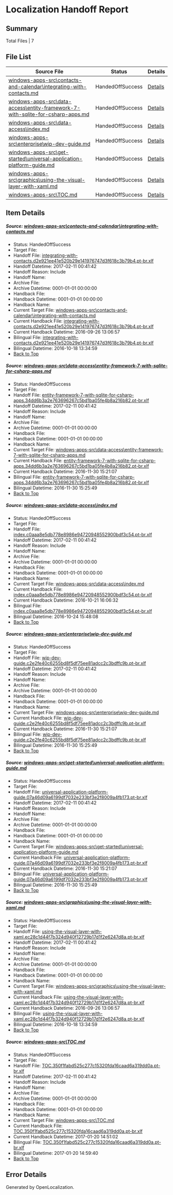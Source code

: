 # <a name='report-top'></a> Localization Handoff Report

## Summary
 Total Files | 7

## File List
 Source File | Status | Details 
 ----------- | ------ | ------- 
 [windows-apps-src\contacts-and-calendar\integrating-with-contacts.md](https://cpubwin.visualstudio.com/windows-uwp/_git/windows-uwp/commit/442a96ddeaa15d6d0d6e2a00c4fb07d7f25001ab?path=windows-apps-src%2Fcontacts-and-calendar%2Fintegrating-with-contacts.md&_a=contents) | HandedOffSuccess | [Details](#95a1a29b6914d73214054001c02d61f7b365a271738)
 [windows-apps-src\data-access\entity-framework-7-with-sqlite-for-csharp-apps.md](https://cpubwin.visualstudio.com/windows-uwp/_git/windows-uwp/commit/442a96ddeaa15d6d0d6e2a00c4fb07d7f25001ab?path=windows-apps-src%2Fdata-access%2Fentity-framework-7-with-sqlite-for-csharp-apps.md&_a=contents) | HandedOffSuccess | [Details](#4afc8b294256212b218eb81ead4ba7c3dc05e5f12285)
 [windows-apps-src\data-access\index.md](https://cpubwin.visualstudio.com/windows-uwp/_git/windows-uwp/commit/442a96ddeaa15d6d0d6e2a00c4fb07d7f25001ab?path=windows-apps-src%2Fdata-access%2Findex.md&_a=contents) | HandedOffSuccess | [Details](#b235a3cfcf89309f8e4392a8c8e9e219ce5081b82288)
 [windows-apps-src\enterprise\wip-dev-guide.md](https://cpubwin.visualstudio.com/windows-uwp/_git/windows-uwp/commit/442a96ddeaa15d6d0d6e2a00c4fb07d7f25001ab?path=windows-apps-src%2Fenterprise%2Fwip-dev-guide.md&_a=contents) | HandedOffSuccess | [Details](#a1452f989bd94e11e51cdafe2f2ab0dd90edfb5f2527)
 [windows-apps-src\get-started\universal-application-platform-guide.md](https://cpubwin.visualstudio.com/windows-uwp/_git/windows-uwp/commit/c8ac056826fa0dc5b5c667b703ac8a966404d546?path=windows-apps-src%2Fget-started%2Funiversal-application-platform-guide.md&_a=contents) | HandedOffSuccess | [Details](#65f40ea13c2cd62f971bf76de9492102e8868e323070)
 [windows-apps-src\graphics\using-the-visual-layer-with-xaml.md](https://cpubwin.visualstudio.com/windows-uwp/_git/windows-uwp/commit/bd225776dda0366f4a7feaece021bd647e27223b?path=windows-apps-src%2Fgraphics%2Fusing-the-visual-layer-with-xaml.md&_a=contents) | HandedOffSuccess | [Details](#28cc32e782dd565a522836aeead7a49c0f798cc13413)
 [windows-apps-src\TOC.md](https://cpubwin.visualstudio.com/windows-uwp/_git/windows-uwp/commit/442a96ddeaa15d6d0d6e2a00c4fb07d7f25001ab?path=windows-apps-src%2FTOC.md&_a=contents) | HandedOffSuccess | [Details](#44e6fb95ad2b67901064512350d3039b82ba6e787811)

## Item Details
##### <a name='95a1a29b6914d73214054001c02d61f7b365a271738'></a> Source: [windows-apps-src\contacts-and-calendar\integrating-with-contacts.md](https://cpubwin.visualstudio.com/windows-uwp/_git/windows-uwp/commit/442a96ddeaa15d6d0d6e2a00c4fb07d7f25001ab?path=windows-apps-src%2Fcontacts-and-calendar%2Fintegrating-with-contacts.md&_a=contents)
* Status: HandedOffSuccess
* Target File: 
* Handoff File: [integrating-with-contacts.d2e921ee41e520b29e141976747d3f618c3b79b4.pt-br.xlf](https://cpubwin.visualstudio.com/windows-uwp/_git/WDCLib.handoff/commit/42bc2eb0ae13c12f928bd6c009489b801fe8c266?path=ol-handoff%2Fcpubwin%2Fwindows-uwp.pt-br%2Fmaster%2Fintegrating-with-contacts.d2e921ee41e520b29e141976747d3f618c3b79b4.pt-br.xlf&_a=contents)
* Handoff Datetime: 2017-02-11 00:41:42
* Handoff Reason: Include
* Handoff Name: 
* Archive File: 
* Archive Datetime: 0001-01-01 00:00:00
* Handback File: 
* Handback Datetime: 0001-01-01 00:00:00
* Handback Name: 
* Current Target File: [windows-apps-src\contacts-and-calendar\integrating-with-contacts.md](https://cpubwin.visualstudio.com/windows-uwp/_git/windows-uwp.pt-br/commit/da847d9f01be8c370dadd800e79547dd0aa8d69c?path=windows-apps-src%2Fcontacts-and-calendar%2Fintegrating-with-contacts.md&_a=contents)
* Current Handback File: [integrating-with-contacts.d2e921ee41e520b29e141976747d3f618c3b79b4.pt-br.xlf](https://cpubwin.visualstudio.com/windows-uwp/_git/WDCLib.handback/commit/f746c38807f4e1eb3bfb83788bd10fc782c3108f?path=ol-handback%2FMicrosoft%2Fwindows-apps.pt-br%2Fmaster%2Fintegrating-with-contacts.d2e921ee41e520b29e141976747d3f618c3b79b4.pt-br.xlf&_a=contents)
* Current Handback Datetime: 2016-09-26 13:06:57
* Bilingual File: [integrating-with-contacts.d2e921ee41e520b29e141976747d3f618c3b79b4.pt-br.xlf](https://cpubwin.visualstudio.com/windows-uwp/_git/WDCLib.handback/commit/f746c38807f4e1eb3bfb83788bd10fc782c3108f?path=ol-handback%2FMicrosoft%2Fwindows-apps.pt-br%2Fmaster%2Fintegrating-with-contacts.d2e921ee41e520b29e141976747d3f618c3b79b4.pt-br.xlf&_a=contents)
* Bilingual Datetime: 2016-10-18 13:34:59
* [Back to Top](#report-top)

##### <a name='4afc8b294256212b218eb81ead4ba7c3dc05e5f12285'></a> Source: [windows-apps-src\data-access\entity-framework-7-with-sqlite-for-csharp-apps.md](https://cpubwin.visualstudio.com/windows-uwp/_git/windows-uwp/commit/442a96ddeaa15d6d0d6e2a00c4fb07d7f25001ab?path=windows-apps-src%2Fdata-access%2Fentity-framework-7-with-sqlite-for-csharp-apps.md&_a=contents)
* Status: HandedOffSuccess
* Target File: 
* Handoff File: [entity-framework-7-with-sqlite-for-csharp-apps.34dd6b3a2e763696267c5bd1ba05fe4b8a216b82.pt-br.xlf](https://cpubwin.visualstudio.com/windows-uwp/_git/WDCLib.handoff/commit/42bc2eb0ae13c12f928bd6c009489b801fe8c266?path=ol-handoff%2Fcpubwin%2Fwindows-uwp.pt-br%2Fmaster%2Fentity-framework-7-with-sqlite-for-csharp-apps.34dd6b3a2e763696267c5bd1ba05fe4b8a216b82.pt-br.xlf&_a=contents)
* Handoff Datetime: 2017-02-11 00:41:42
* Handoff Reason: Include
* Handoff Name: 
* Archive File: 
* Archive Datetime: 0001-01-01 00:00:00
* Handback File: 
* Handback Datetime: 0001-01-01 00:00:00
* Handback Name: 
* Current Target File: [windows-apps-src\data-access\entity-framework-7-with-sqlite-for-csharp-apps.md](https://cpubwin.visualstudio.com/windows-uwp/_git/windows-uwp.pt-br/commit/1112dc6c841af42e31345a8cc529032c5fb861ec?path=windows-apps-src%2Fdata-access%2Fentity-framework-7-with-sqlite-for-csharp-apps.md&_a=contents)
* Current Handback File: [entity-framework-7-with-sqlite-for-csharp-apps.34dd6b3a2e763696267c5bd1ba05fe4b8a216b82.pt-br.xlf](https://cpubwin.visualstudio.com/windows-uwp/_git/WDCLib.handback/commit/2d3fbe5069de1c400b9de01847b241bca6e7ba3d?path=ol-handback%2Fcpubwin%2Fwindows-uwp.pt-br%2Fmaster%2Fentity-framework-7-with-sqlite-for-csharp-apps.34dd6b3a2e763696267c5bd1ba05fe4b8a216b82.pt-br.xlf&_a=contents)
* Current Handback Datetime: 2016-11-30 15:21:07
* Bilingual File: [entity-framework-7-with-sqlite-for-csharp-apps.34dd6b3a2e763696267c5bd1ba05fe4b8a216b82.pt-br.xlf](https://cpubwin.visualstudio.com/windows-uwp/_git/WDCLib.handback/commit/2d3fbe5069de1c400b9de01847b241bca6e7ba3d?path=ol-handback%2Fcpubwin%2Fwindows-uwp.pt-br%2Fmaster%2Fentity-framework-7-with-sqlite-for-csharp-apps.34dd6b3a2e763696267c5bd1ba05fe4b8a216b82.pt-br.xlf&_a=contents)
* Bilingual Datetime: 2016-11-30 15:25:49
* [Back to Top](#report-top)

##### <a name='b235a3cfcf89309f8e4392a8c8e9e219ce5081b82288'></a> Source: [windows-apps-src\data-access\index.md](https://cpubwin.visualstudio.com/windows-uwp/_git/windows-uwp/commit/442a96ddeaa15d6d0d6e2a00c4fb07d7f25001ab?path=windows-apps-src%2Fdata-access%2Findex.md&_a=contents)
* Status: HandedOffSuccess
* Target File: 
* Handoff File: [index.c0aaa8e5db778e8986e94720948552900bdf3c54.pt-br.xlf](https://cpubwin.visualstudio.com/windows-uwp/_git/WDCLib.handoff/commit/42bc2eb0ae13c12f928bd6c009489b801fe8c266?path=ol-handoff%2Fcpubwin%2Fwindows-uwp.pt-br%2Fmaster%2Findex.c0aaa8e5db778e8986e94720948552900bdf3c54.pt-br.xlf&_a=contents)
* Handoff Datetime: 2017-02-11 00:41:42
* Handoff Reason: Include
* Handoff Name: 
* Archive File: 
* Archive Datetime: 0001-01-01 00:00:00
* Handback File: 
* Handback Datetime: 0001-01-01 00:00:00
* Handback Name: 
* Current Target File: [windows-apps-src\data-access\index.md](https://cpubwin.visualstudio.com/windows-uwp/_git/windows-uwp.pt-br/commit/3dd81a5f0104a6d0309a18f3f936e65f369d2dc5?path=windows-apps-src%2Fdata-access%2Findex.md&_a=contents)
* Current Handback File: [index.c0aaa8e5db778e8986e94720948552900bdf3c54.pt-br.xlf](https://cpubwin.visualstudio.com/windows-uwp/_git/WDCLib.handback/commit/9c7d16b855d2ba637939395bb4d8f4831e154c6c?path=ol-handback%2FMicrosoft%2Fwindows-apps.pt-br%2Fmaster%2Findex.c0aaa8e5db778e8986e94720948552900bdf3c54.pt-br.xlf&_a=contents)
* Current Handback Datetime: 2016-10-21 16:06:32
* Bilingual File: [index.c0aaa8e5db778e8986e94720948552900bdf3c54.pt-br.xlf](https://cpubwin.visualstudio.com/windows-uwp/_git/WDCLib.handback/commit/9c7d16b855d2ba637939395bb4d8f4831e154c6c?path=ol-handback%2FMicrosoft%2Fwindows-apps.pt-br%2Fmaster%2Findex.c0aaa8e5db778e8986e94720948552900bdf3c54.pt-br.xlf&_a=contents)
* Bilingual Datetime: 2016-10-24 15:48:08
* [Back to Top](#report-top)

##### <a name='a1452f989bd94e11e51cdafe2f2ab0dd90edfb5f2527'></a> Source: [windows-apps-src\enterprise\wip-dev-guide.md](https://cpubwin.visualstudio.com/windows-uwp/_git/windows-uwp/commit/442a96ddeaa15d6d0d6e2a00c4fb07d7f25001ab?path=windows-apps-src%2Fenterprise%2Fwip-dev-guide.md&_a=contents)
* Status: HandedOffSuccess
* Target File: 
* Handoff File: [wip-dev-guide.c2e2fe40c6255bd8f5df75ee81adcc2c3bdffc9b.pt-br.xlf](https://cpubwin.visualstudio.com/windows-uwp/_git/WDCLib.handoff/commit/42bc2eb0ae13c12f928bd6c009489b801fe8c266?path=ol-handoff%2Fcpubwin%2Fwindows-uwp.pt-br%2Fmaster%2Fwip-dev-guide.c2e2fe40c6255bd8f5df75ee81adcc2c3bdffc9b.pt-br.xlf&_a=contents)
* Handoff Datetime: 2017-02-11 00:41:42
* Handoff Reason: Include
* Handoff Name: 
* Archive File: 
* Archive Datetime: 0001-01-01 00:00:00
* Handback File: 
* Handback Datetime: 0001-01-01 00:00:00
* Handback Name: 
* Current Target File: [windows-apps-src\enterprise\wip-dev-guide.md](https://cpubwin.visualstudio.com/windows-uwp/_git/windows-uwp.pt-br/commit/1112dc6c841af42e31345a8cc529032c5fb861ec?path=windows-apps-src%2Fenterprise%2Fwip-dev-guide.md&_a=contents)
* Current Handback File: [wip-dev-guide.c2e2fe40c6255bd8f5df75ee81adcc2c3bdffc9b.pt-br.xlf](https://cpubwin.visualstudio.com/windows-uwp/_git/WDCLib.handback/commit/2d3fbe5069de1c400b9de01847b241bca6e7ba3d?path=ol-handback%2Fcpubwin%2Fwindows-uwp.pt-br%2Fmaster%2Fwip-dev-guide.c2e2fe40c6255bd8f5df75ee81adcc2c3bdffc9b.pt-br.xlf&_a=contents)
* Current Handback Datetime: 2016-11-30 15:21:07
* Bilingual File: [wip-dev-guide.c2e2fe40c6255bd8f5df75ee81adcc2c3bdffc9b.pt-br.xlf](https://cpubwin.visualstudio.com/windows-uwp/_git/WDCLib.handback/commit/2d3fbe5069de1c400b9de01847b241bca6e7ba3d?path=ol-handback%2Fcpubwin%2Fwindows-uwp.pt-br%2Fmaster%2Fwip-dev-guide.c2e2fe40c6255bd8f5df75ee81adcc2c3bdffc9b.pt-br.xlf&_a=contents)
* Bilingual Datetime: 2016-11-30 15:25:49
* [Back to Top](#report-top)

##### <a name='65f40ea13c2cd62f971bf76de9492102e8868e323070'></a> Source: [windows-apps-src\get-started\universal-application-platform-guide.md](https://cpubwin.visualstudio.com/windows-uwp/_git/windows-uwp/commit/c8ac056826fa0dc5b5c667b703ac8a966404d546?path=windows-apps-src%2Fget-started%2Funiversal-application-platform-guide.md&_a=contents)
* Status: HandedOffSuccess
* Target File: 
* Handoff File: [universal-application-platform-guide.07a46d09a6199df7032e233bf3e2f8009a4fb173.pt-br.xlf](https://cpubwin.visualstudio.com/windows-uwp/_git/WDCLib.handoff/commit/42bc2eb0ae13c12f928bd6c009489b801fe8c266?path=ol-handoff%2Fcpubwin%2Fwindows-uwp.pt-br%2Fmaster%2Funiversal-application-platform-guide.07a46d09a6199df7032e233bf3e2f8009a4fb173.pt-br.xlf&_a=contents)
* Handoff Datetime: 2017-02-11 00:41:42
* Handoff Reason: Include
* Handoff Name: 
* Archive File: 
* Archive Datetime: 0001-01-01 00:00:00
* Handback File: 
* Handback Datetime: 0001-01-01 00:00:00
* Handback Name: 
* Current Target File: [windows-apps-src\get-started\universal-application-platform-guide.md](https://cpubwin.visualstudio.com/windows-uwp/_git/windows-uwp.pt-br/commit/1112dc6c841af42e31345a8cc529032c5fb861ec?path=windows-apps-src%2Fget-started%2Funiversal-application-platform-guide.md&_a=contents)
* Current Handback File: [universal-application-platform-guide.07a46d09a6199df7032e233bf3e2f8009a4fb173.pt-br.xlf](https://cpubwin.visualstudio.com/windows-uwp/_git/WDCLib.handback/commit/2d3fbe5069de1c400b9de01847b241bca6e7ba3d?path=ol-handback%2Fcpubwin%2Fwindows-uwp.pt-br%2Fmaster%2Funiversal-application-platform-guide.07a46d09a6199df7032e233bf3e2f8009a4fb173.pt-br.xlf&_a=contents)
* Current Handback Datetime: 2016-11-30 15:21:07
* Bilingual File: [universal-application-platform-guide.07a46d09a6199df7032e233bf3e2f8009a4fb173.pt-br.xlf](https://cpubwin.visualstudio.com/windows-uwp/_git/WDCLib.handback/commit/2d3fbe5069de1c400b9de01847b241bca6e7ba3d?path=ol-handback%2Fcpubwin%2Fwindows-uwp.pt-br%2Fmaster%2Funiversal-application-platform-guide.07a46d09a6199df7032e233bf3e2f8009a4fb173.pt-br.xlf&_a=contents)
* Bilingual Datetime: 2016-11-30 15:25:49
* [Back to Top](#report-top)

##### <a name='28cc32e782dd565a522836aeead7a49c0f798cc13413'></a> Source: [windows-apps-src\graphics\using-the-visual-layer-with-xaml.md](https://cpubwin.visualstudio.com/windows-uwp/_git/windows-uwp/commit/bd225776dda0366f4a7feaece021bd647e27223b?path=windows-apps-src%2Fgraphics%2Fusing-the-visual-layer-with-xaml.md&_a=contents)
* Status: HandedOffSuccess
* Target File: 
* Handoff File: [using-the-visual-layer-with-xaml.ec28c1d44f7b324d940f12729b17d1f2e6247d8a.pt-br.xlf](https://cpubwin.visualstudio.com/windows-uwp/_git/WDCLib.handoff/commit/42bc2eb0ae13c12f928bd6c009489b801fe8c266?path=ol-handoff%2Fcpubwin%2Fwindows-uwp.pt-br%2Fmaster%2Fusing-the-visual-layer-with-xaml.ec28c1d44f7b324d940f12729b17d1f2e6247d8a.pt-br.xlf&_a=contents)
* Handoff Datetime: 2017-02-11 00:41:42
* Handoff Reason: Include
* Handoff Name: 
* Archive File: 
* Archive Datetime: 0001-01-01 00:00:00
* Handback File: 
* Handback Datetime: 0001-01-01 00:00:00
* Handback Name: 
* Current Target File: [windows-apps-src\graphics\using-the-visual-layer-with-xaml.md](https://cpubwin.visualstudio.com/windows-uwp/_git/windows-uwp.pt-br/commit/da847d9f01be8c370dadd800e79547dd0aa8d69c?path=windows-apps-src%2Fgraphics%2Fusing-the-visual-layer-with-xaml.md&_a=contents)
* Current Handback File: [using-the-visual-layer-with-xaml.ec28c1d44f7b324d940f12729b17d1f2e6247d8a.pt-br.xlf](https://cpubwin.visualstudio.com/windows-uwp/_git/WDCLib.handback/commit/f746c38807f4e1eb3bfb83788bd10fc782c3108f?path=ol-handback%2FMicrosoft%2Fwindows-apps.pt-br%2Fmaster%2Fusing-the-visual-layer-with-xaml.ec28c1d44f7b324d940f12729b17d1f2e6247d8a.pt-br.xlf&_a=contents)
* Current Handback Datetime: 2016-09-26 13:06:57
* Bilingual File: [using-the-visual-layer-with-xaml.ec28c1d44f7b324d940f12729b17d1f2e6247d8a.pt-br.xlf](https://cpubwin.visualstudio.com/windows-uwp/_git/WDCLib.handback/commit/f746c38807f4e1eb3bfb83788bd10fc782c3108f?path=ol-handback%2FMicrosoft%2Fwindows-apps.pt-br%2Fmaster%2Fusing-the-visual-layer-with-xaml.ec28c1d44f7b324d940f12729b17d1f2e6247d8a.pt-br.xlf&_a=contents)
* Bilingual Datetime: 2016-10-18 13:34:59
* [Back to Top](#report-top)

##### <a name='44e6fb95ad2b67901064512350d3039b82ba6e787811'></a> Source: [windows-apps-src\TOC.md](https://cpubwin.visualstudio.com/windows-uwp/_git/windows-uwp/commit/442a96ddeaa15d6d0d6e2a00c4fb07d7f25001ab?path=windows-apps-src%2FTOC.md&_a=contents)
* Status: HandedOffSuccess
* Target File: 
* Handoff File: [TOC.350f1fabd525c277c15320fda16caad6a319dd0a.pt-br.xlf](https://cpubwin.visualstudio.com/windows-uwp/_git/WDCLib.handoff/commit/42bc2eb0ae13c12f928bd6c009489b801fe8c266?path=ol-handoff%2Fcpubwin%2Fwindows-uwp.pt-br%2Fmaster%2FTOC.350f1fabd525c277c15320fda16caad6a319dd0a.pt-br.xlf&_a=contents)
* Handoff Datetime: 2017-02-11 00:41:42
* Handoff Reason: Include
* Handoff Name: 
* Archive File: 
* Archive Datetime: 0001-01-01 00:00:00
* Handback File: 
* Handback Datetime: 0001-01-01 00:00:00
* Handback Name: 
* Current Target File: [windows-apps-src\TOC.md](https://cpubwin.visualstudio.com/windows-uwp/_git/windows-uwp.pt-br/commit/f6915a2118c39afd5018c437e0f4a34ad43ea07a?path=windows-apps-src%2FTOC.md&_a=contents)
* Current Handback File: [TOC.350f1fabd525c277c15320fda16caad6a319dd0a.pt-br.xlf](https://cpubwin.visualstudio.com/windows-uwp/_git/WDCLib.handback/commit/b6f9dbb4de8a2553950a94e79be8b916fb133403?path=ol-handback%2Fcpubwin%2Fwindows-uwp.pt-br%2Fmaster%2FTOC.350f1fabd525c277c15320fda16caad6a319dd0a.pt-br.xlf&_a=contents)
* Current Handback Datetime: 2017-01-20 14:51:02
* Bilingual File: [TOC.350f1fabd525c277c15320fda16caad6a319dd0a.pt-br.xlf](https://cpubwin.visualstudio.com/windows-uwp/_git/WDCLib.handback/commit/b6f9dbb4de8a2553950a94e79be8b916fb133403?path=ol-handback%2Fcpubwin%2Fwindows-uwp.pt-br%2Fmaster%2FTOC.350f1fabd525c277c15320fda16caad6a319dd0a.pt-br.xlf&_a=contents)
* Bilingual Datetime: 2017-01-20 14:59:40
* [Back to Top](#report-top)


## Error Details

Generated by OpenLocalization.
